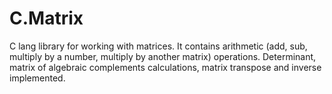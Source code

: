 # C.Matrix
C lang library for working with matrices. It contains arithmetic (add, sub, multiply by a number, multiply by another matrix) operations. Determinant, matrix of algebraic complements calculations, matrix transpose and inverse implemented.

